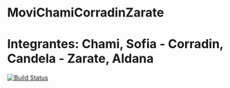 # MoviChamiCorradinZarate
# Integrantes: Chami, Sofia - Corradin, Candela - Zarate, Aldana
[![Build Status](https://travis-ci.org/alduzarate/MoviChamiCorradinZarate.svg?branch=master)](https://travis-ci.org/alduzarate/MoviChamiCorradinZarate)
